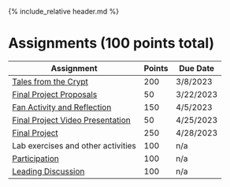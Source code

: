 {% include_relative header.md %}

# Assignments (100 points total)

| Assignment                                                     | Points | Due Date   |
| ---------------------------------------------------------------| ---    | ---------- |
| [Tales from the Crypt](assignment-tales-from-the-crypt.md)     | 200     | 3/8/2023   |
| [Final Project Proposals](assignment-final-project-proposal.md)|  50     | 3/22/2023  |
| [Fan Activity and Reflection](assignment-fan-activity.md)      | 150     | 4/5/2023   |
| [Final Project Video Presentation](assignment-video.md)        |  50     | 4/25/2023  |
| [Final Project](assignment-final-project.md)                   | 250     | 4/28/2023  |
| Lab exercises and other activities                             | 100     | n/a        |
| [Participation](assignment-participation.md)                   | 100     | n/a        |
| [Leading Discussion](assignment-leading-discussion.md)         | 100     |    n/a          |
